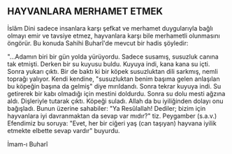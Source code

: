 ## HAYVANLARA MERHAMET ETMEK

İslâm Dini sadece insanlara karşı şefkat ve merhamet duygularıyla bağlı olmayı emir ve tavsiye etmez, hayvanlara karşı bile merha­metli olunmasını öngörür. Bu konuda Sahihi Buharî'de mevcut bir hadis şöyledir:

"...Adamın biri bir gün yolda yürüyordu. Sadece susamış, susuzluk canına tak etmişti. Derken bir su kuyusu buldu. Kuyuya indi, kana kana su içti. Sonra yukarı çıktı. Bir de baktı ki bir köpek susuzluktan dili sarkmış, nemli toprağı yalıyor. Kendi kendine, "susuz­luktan benim başıma gelen anlaşılan bu kö­peğin başına da gelmiş" diye mırıldandı. Son­ra tekrar kuyuya indi. Su getirerek bir kabı olmadığı için mestini doldurdu. Sonra su do­lu mesti ağzına aldı. Dişleriyle tutarak çıktı. Köpeği suladı. Allah da bu iyiliğinden dolayı onu bağışladı. Bunun üzerine sahabiler: "Ya Resûlallah! Dediler; bizim için hayvanlara iyi davranmaktan da sevap var mıdır?" tiz. Pey­gamber (s.a.v.) Efendimiz bu soruya: "Evet, her bir ciğeri yaş (can taşıyan) hayvana iyilik etmekte elbette sevap vardır" buyurdu.

İmam-ı Buharî
